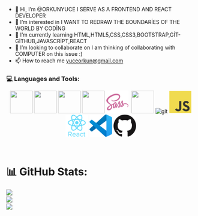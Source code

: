 - 👋 Hi, I’m @ORKUNYUCE I SERVE AS A FRONTEND AND REACT DEVELOPER
- 👀 I’m interested in I WANT TO REDRAW THE BOUNDARİES OF THE WORLD BY CODİNG
- 🌱 I’m currently learning HTML,HTML5,CSS,CSS3,BOOTSTRAP,GİT-GİTHUB,JAVASCRİPT,REACT
- 💞️ I’m looking to collaborate on I am thinking of collaborating with COMPUTER on this issue :)
- 📫 How to reach me yuceorkun@gmail.com

<!---
ORKUNYUCE/ORKUNYUCE is a ✨ special ✨ repository because its `README.md` (this file) appears on your GitHub profile.
You can click the Preview link to take a look at your changes.
--->


### 💻 Languages and Tools:
<p align="center">
    <img src='https://cdn.jsdelivr.net/gh/devicons/devicon/icons/c/c-original.svg' height="60" width="60"/>
    <img src="https://cdn.jsdelivr.net/gh/devicons/devicon/icons/git/git-plain-wordmark.svg" height="60" width="60"/>
    <img src="https://cdn.jsdelivr.net/gh/devicons/devicon/icons/html5/html5-original-wordmark.svg" height="60" width="60"/>
    <img src="https://cdn.jsdelivr.net/gh/devicons/devicon/icons/css3/css3-original-wordmark.svg" height="60" width="60"/>
    <img src="https://github.com/devicons/devicon/blob/master/icons/sass/sass-original.svg" title="SASS" alt="SASS" width="60" height="60"/>&nbsp;
    <img src="https://cdn.jsdelivr.net/gh/devicons/devicon/icons/bootstrap/bootstrap-original-wordmark.svg" height="60" width="60"/> 
    <img src="https://www.vectorlogo.zone/logos/git-scm/git-scm-icon.svg" alt="git" width="60" height="60"/> 
    <img src="https://raw.githubusercontent.com/devicons/devicon/master/icons/javascript/javascript-original.svg" alt="javascript" width="60" height="60"/>  
    <img src="https://raw.githubusercontent.com/devicons/devicon/master/icons/react/react-original-wordmark.svg" alt="react" width="60" height="60"/> 
    <img src="https://raw.githubusercontent.com/github/explore/80688e429a7d4ef2fca1e82350fe8e3517d3494d/topics/visual-studio-code/visual-studio-code.png" widht="60" height="60" />
    <img src="https://raw.githubusercontent.com/github/explore/78df643247d429f6cc873026c0622819ad797942/topics/github/github.png" widht="60" height="60" />
<br />
</p>


<br />






# 📊 GitHub Stats:
![](https://github-readme-stats.vercel.app/api?username=ORKUNYUCE&theme=default&hide_border=false&include_all_commits=false&count_private=false)<br/>
![](https://github-readme-streak-stats.herokuapp.com/?user=ORKUNYUCE&theme=default&hide_border=false)<br/>
![](https://github-readme-stats.vercel.app/api/top-langs/?username=ORKUNYUCE&theme=default&hide_border=false&include_all_commits=false&count_private=false&layout=compact)
